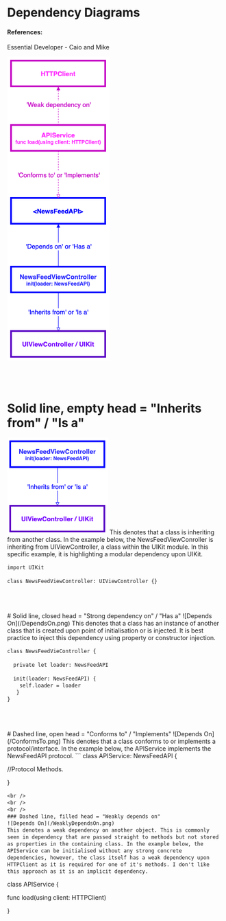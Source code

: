 # Dependency Diagrams
#### References:
Essential Developer - Caio and Mike

![Dependency Diagram](/DependencyDiagramExample.png)
<br />
<br />
<br />
<br />
# Solid line, empty head = "Inherits from" / "Is a"
![Inherits From](/InheritsFrom.png)
This denotes that a class is inheriting from another class. In the example below, the NewsFeedViewConroller is inheriting from UIViewController, a class within the UIKit module. In this specific example, it is highlighting a modular dependency upon UIKit.

```
import UIKit

class NewsFeedViewController: UIViewController {}
```
<br />
<br />
<br />
# Solid line, closed head = "Strong dependency on" / "Has a"
![Depends On](/DependsOn.png)
This denotes that a class has an instance of another class that is created upon point of initialisation or is injected. It is best practice to inject this dependency using property or constructor injection.

```
class NewsFeedVieController {

  private let loader: NewsFeedAPI
  
  init(loader: NewsFeedAPI) {
    self.loader = loader 
   }
}
```
<br />
<br />
<br />
# Dashed line, open head = "Conforms to" / "Implements"
![Depends On](/ConformsTo.png)
This denotes that a class conforms to or implements a protocol/interface. In the example below, the APIService implements the NewsFeedAPI protocol.
```
class APIService: NewsFeedAPI {

  //Protocol Methods.

}
```
<br />
<br />
<br />
### Dashed line, filled head = "Weakly depends on"
![Depends On](/WeaklyDependsOn.png)
This denotes a weak dependency on another object. This is commonly seen in dependency that are passed straight to methods but not stored as properties in the containing class. In the example below, the APIService can be initialised without any strong concrete dependencies, however, the class itself has a weak dependency upon HTTPClient as it is required for one of it's methods. I don't like this approach as it is an implicit dependency. 
```
class APIService {

  func load(using client: HTTPClient)
  
}

```
